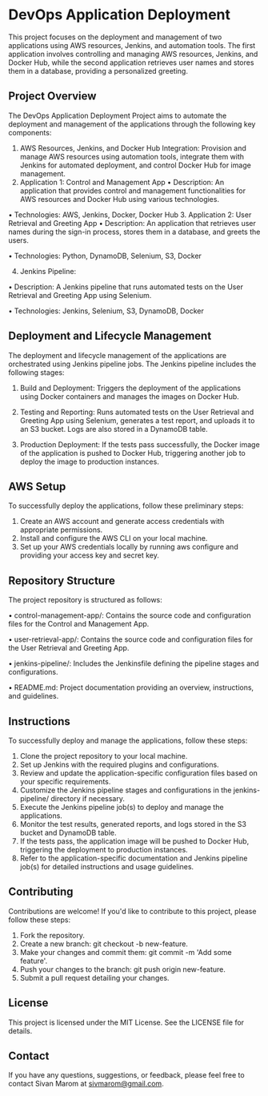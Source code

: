 # DevOps Application Deployment 
This project focuses on the deployment and management of two applications using AWS resources, Jenkins, and automation tools. The first application involves controlling and managing AWS resources, Jenkins, and Docker Hub, while the second application retrieves user names and stores them in a database, providing a personalized greeting.

## Project Overview
The DevOps Application Deployment Project aims to automate the deployment and management of the applications through the following key components:

1. AWS Resources, Jenkins, and Docker Hub Integration: Provision and manage AWS resources using automation tools, integrate them with Jenkins for automated deployment, and control Docker Hub for image management.
2. Application 1: Control and Management App
&#8226; Description: An application that provides control and management functionalities for AWS resources and Docker Hub using various technologies.

&#8226; Technologies: AWS, Jenkins, Docker, Docker Hub
3. Application 2: User Retrieval and Greeting App
&#8226; Description: An application that retrieves user names during the sign-in process, stores them in a database, and greets the users.

&#8226; Technologies: Python, DynamoDB, Selenium, S3, Docker

4. Jenkins Pipeline:

&#8226; Description: A Jenkins pipeline that runs automated tests on the User Retrieval and Greeting App using Selenium.

&#8226; Technologies: Jenkins, Selenium, S3, DynamoDB, Docker

## Deployment and Lifecycle Management
The deployment and lifecycle management of the applications are orchestrated using Jenkins pipeline jobs. The Jenkins pipeline includes the following stages:

1. Build and Deployment: Triggers the deployment of the applications using Docker containers and manages the images on Docker Hub.

2. Testing and Reporting: Runs automated tests on the User Retrieval and Greeting App using Selenium, generates a test report, and uploads it to an S3 bucket. Logs are also stored in a DynamoDB table.

3. Production Deployment: If the tests pass successfully, the Docker image of the application is pushed to Docker Hub, triggering another job to deploy the image to production instances.

## AWS Setup
To successfully deploy the applications, follow these preliminary steps:

1. Create an AWS account and generate access credentials with appropriate permissions.
2. Install and configure the AWS CLI on your local machine.
3. Set up your AWS credentials locally by running aws configure and providing your access key and secret key.

## Repository Structure
The project repository is structured as follows:

&#8226; control-management-app/: Contains the source code and configuration files for the Control and Management App.

&#8226; user-retrieval-app/: Contains the source code and configuration files for the User Retrieval and Greeting App.

&#8226; jenkins-pipeline/: Includes the Jenkinsfile defining the pipeline stages and configurations.

&#8226; README.md: Project documentation providing an overview, instructions, and guidelines.

## Instructions
To successfully deploy and manage the applications, follow these steps:

1. Clone the project repository to your local machine.
2. Set up Jenkins with the required plugins and configurations.
3. Review and update the application-specific configuration files based on your specific requirements.
4. Customize the Jenkins pipeline stages and configurations in the jenkins-pipeline/ directory if necessary.
5. Execute the Jenkins pipeline job(s) to deploy and manage the applications.
6. Monitor the test results, generated reports, and logs stored in the S3 bucket and DynamoDB table.
7. If the tests pass, the application image will be pushed to Docker Hub, triggering the deployment to production instances.
8. Refer to the application-specific documentation and Jenkins pipeline job(s) for detailed instructions and usage guidelines.

## Contributing
Contributions are welcome! If you'd like to contribute to this project, please follow these steps:

1. Fork the repository.
2. Create a new branch: git checkout -b new-feature.
3. Make your changes and commit them: git commit -m 'Add some feature'.
4. Push your changes to the branch: git push origin new-feature.
5. Submit a pull request detailing your changes.

## License
This project is licensed under the MIT License. See the LICENSE file for details.

## Contact
If you have any questions, suggestions, or feedback, please feel free to contact Sivan Marom at sivmarom@gmail.com.

